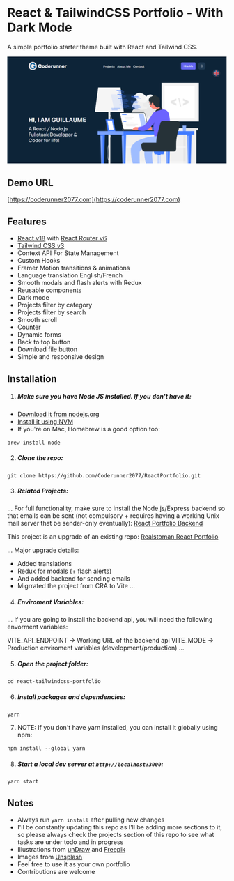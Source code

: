 # React & TailwindCSS Portfolio - With Dark Mode

A simple portfolio starter theme built with React and Tailwind CSS.

![React-TailwindCSS-Portfolio](/assets/homepage.png)

## Demo URL

[https://coderunner2077.com](https://coderunner2077.com)

## Features

-   [React v18](https://reactjs.org) with [React Router v6](https://reactrouter.com)
-   [Tailwind CSS v3](https://tailwindcss.com)
-   Context API For State Management
-   Custom Hooks
-   Framer Motion transitions & animations
-   Language translation English/French
-   Smooth modals and flash alerts with Redux
-   Reusable components
-   Dark mode
-   Projects filter by category
-   Projects filter by search
-   Smooth scroll
-   Counter
-   Dynamic forms
-   Back to top button
-   Download file button
-   Simple and responsive design

## Installation

1. ##### Make sure you have Node JS installed. If you don't have it:

-   [Download it from nodejs.org](https://nodejs.org)
-   [Install it using NVM ](https://github.com/nvm-sh/nvm)
-   If you're on Mac, Homebrew is a good option too:

```
brew install node
```

2. ##### Clone the repo:

```
git clone https://github.com/Coderunner2077/ReactPortfolio.git
```

3. ##### Related Projects:

...
For full functionality, make sure to install the Node.js/Express backend so that emails can be sent (not compulsory + requires having a working Unix mail server that be sender-only eventually):
[React Portfolio Backend](https://github.com/Coderunner2077/PortfolioBackend)

This project is an upgrade of an existing repo:  [Realstoman React Portfolio](https://github.com/realstoman/react-tailwindcss-portfolio)

...
Major upgrade details:
-   Added translations
-   Redux for modals (+ flash alerts)
-   And added backend for sending emails
-   Migrrated the project from CRA to Vite
...

4. ##### Enviroment Variables:

...
If you are going to install the backend api, you will need the following envorment variables:

VITE_API_ENDPOINT -> Working URL of the backend api
VITE_MODE -> Production enviroment variables (development/production)
...

5. ##### Open the project folder:

```
cd react-tailwindcss-portfolio
```

6. ##### Install packages and dependencies:

```
yarn
```

7. NOTE: If you don't have yarn installed, you can install it globally using npm:

```
npm install --global yarn
```

8. ##### Start a local dev server at `http://localhost:3000`:

```
yarn start
```

## Notes

-   Always run `yarn install` after pulling new changes
-   I'll be constantly updating this repo as I'll be adding more sections to it, so please always check the projects section of this repo to see what tasks are under todo and in progress
-   Illustrations from [unDraw](https://undraw.co) and [Freepik](https://freepik.com)
-   Images from [Unsplash](https://unsplash.com)
-   Feel free to use it as your own portfolio
-   Contributions are welcome
